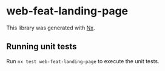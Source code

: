 # web-feat-landing-page

This library was generated with [Nx](https://nx.dev).

## Running unit tests

Run `nx test web-feat-landing-page` to execute the unit tests.
